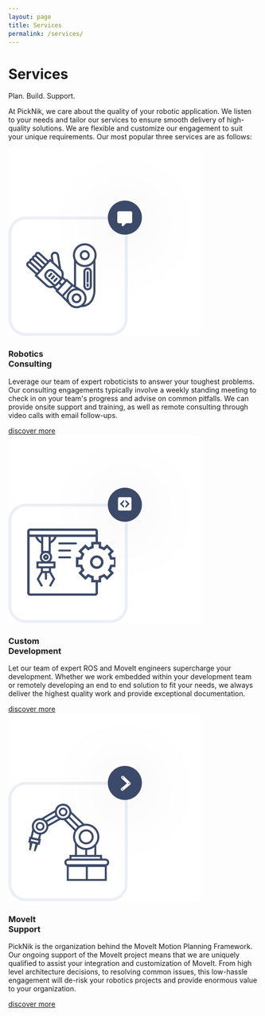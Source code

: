 ```yaml
---
layout: page
title: Services
permalink: /services/
---
```

<div class="container">
    <div class="services-section-main">
        <div class="row justify-content-center">
            <div class="col-12 col-lg-4">
                <h1 class="services-section-main-title">Services</h1>
                <span class="services-section-main-title--small">Plan. Build. Support.</span>
            </div>
            <div class="col-12 col-lg-6">
                <p>
                    At PickNik, we care about the quality of your robotic application.
                    We listen to your needs and tailor our services to ensure smooth delivery of high-quality solutions. We are flexible and customize
                    our engagement to suit your unique requirements. Our most popular three services are as follows:
                </p>
            </div>
        </div>
    </div>
</div>
<div class="container-fluid bg-grey">
    <div class="container">
        <div class="services-card-wrapper">
            <div class="services-card-single">
                <div class="img-wrapper">
                    <img class="icon" src="../assets/images/redesign/robotic-consulting.svg" alt="motion planning icon">
                </div>
                <h3>Robotics <br/> Consulting</h3>
                <p>Leverage our team of expert roboticists to answer your toughest problems. Our consulting engagements typically involve a weekly standing meeting to check in on your team's progress and advise on common pitfalls. We can provide onsite support and training, as well as remote consulting through video calls with email follow-ups.
                </p>
                <a href="/services/robotics-consulting" class="btn">discover more</a>
            </div>
            <div class="services-card-single">
                <div class="img-wrapper">
                    <img class="icon" src="../assets/images/redesign/custom-development.svg" alt="motion planning icon">
                </div>
                <h3>Custom<br/> Development</h3>
                <p>Let our team of expert ROS and MoveIt engineers supercharge your development. Whether we work embedded within your development team or remotely developing an end to end solution to fit your needs, we always deliver the highest quality work and provide exceptional documentation.
                </p>
                <a href="/services/custom-development" class="btn">discover more</a>
            </div>
            <div class="services-card-single">
                <div class="img-wrapper">
                    <img class="icon" src="../assets/images/redesign/moveit-support.svg" alt="motion planning icon">
                </div>
                <h3>MoveIt<br/> Support</h3>
                <p>PickNik is the organization behind the MoveIt Motion Planning Framework. Our ongoing support of the MoveIt project means that we are uniquely qualified to assist your integration and customization of MoveIt. From high level architecture decisions, to resolving common issues, this low-hassle engagement will de-risk your robotics projects and provide enormous value to your organization.
                </p>
                <a href="/services/moveit" class="btn">discover more</a>
            </div>
        </div>
    </div>
</div>
